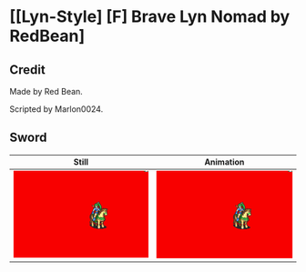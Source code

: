 # [\[Lyn-Style\] \[F\] Brave Lyn Nomad by RedBean]

## Credit

Made by Red Bean. 

Scripted by Marlon0024.
	
## Sword

| Still | Animation |
| :---: | :-------: |
| ![Sword still](./Sword_000.png) | ![Sword animation](./Sword.gif) |
